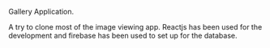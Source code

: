 Gallery Application.

A try to clone most of the image viewing app. Reactjs has been used for the development and firebase has been used to set up for the database.
